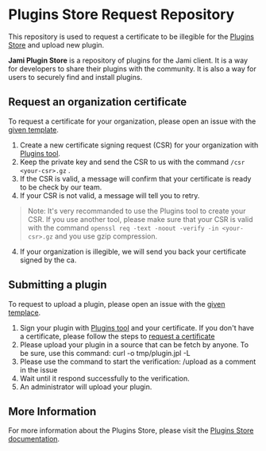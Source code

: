 # Plugins Store Request Repository

This repository is used to request a certificate to be illegible for the [Plugins Store](https://dl.jami.net/plugins) and upload new plugin.

**Jami Plugin Store** is a repository of plugins for the Jami client. It is a way for developers to share their plugins with the community.
It is also a way for users to securely find and install plugins.

## Request an organization certificate

To request a certificate for your organization, please open an issue with the [given template](https://github.com/savoirfairelinux/jami-plugins-store-requests/issues/new?assignees=&labels=organization+plugins+store+request&projects=&template=organization-request.md&title=).

1. Create a new certificate signing request (CSR) for your organization with [Plugins tool](https://git.jami.net/savoirfairelinux/jami-plugins).
2. Keep the private key and send the CSR to us with the command ```/csr <your-csr>.gz``` .
3. If the CSR is valid, a message will confirm that your certificate is ready to be check by our team.
4. If your CSR is not valid, a message will tell you to retry.
> Note: It's very recommanded to use the Plugins tool to create your CSR. If you use another tool,
please make sure that your CSR is valid with the command ```openssl req -text -noout -verify -in <your-csr>.gz``` and you use gzip compression.
4. If your organization is illegible, we will send you back your certificate signed by the ca.

## Submitting a plugin

To request to upload a plugin, please open an issue with the [given templace]().

1. Sign your plugin with [Plugins tool](https://git.jami.net/savoirfairelinux/jami-plugins) and your certificate.
If you don't have a certificate, please follow the steps to [request a certificate](#request-an-organization-certificate)
2. Please upload your plugin in a source that can be fetch by anyone. To be sure, use this command:  curl -o tmp/plugin.jpl -L <url-to-fetch-file>
3. Please use the command to start the verification: /upload <url-to-fetch-file> as a comment in the issue
4. Wait until it respond successfully to the verification.
5. An administrator will upload your plugin.

## More Information

For more information about the Plugins Store, please visit the [Plugins Store documentation](https://git.jami.net/savoirfairelinux/jami-docs/-/blob/master/developer/jami-plugins-certificate.md).